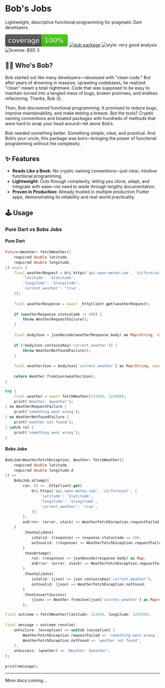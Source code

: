 # Bob's Jobs
Lightweight, descriptive functional programming for pragmatic Dart developers.

![coverage][coverage_badge]
[![pub package][pub_badge]][pub_link]
![style: very good analysis][very_good_analysis_badge]
![license: BSD 3][license_badge]


## 🧑‍💻 Who's Bob?

Bob started out like many developers—obsessed with "clean code." But after years of drowning in massive, sprawling codebases, he realized "clean" meant a total nightmare. Code that was supposed to be easy to maintain turned into a tangled mess of bugs, broken promises, and endless refactoring. Thanks, Bob 😉.

Then, Bob discovered functional programming. It promised to reduce bugs, improve maintainability, and make testing a breeze. But the tools? Cryptic naming conventions and bloated packages with hundreds of methods that were hard to wrap your head around—let alone Bob’s.

Bob needed something better. Something simple, clear, and practical. And Bob’s your uncle, this package was born—bringing the power of functional programming without the complexity.


## ✨ Features

- **Reads Like a Book:** No cryptic naming conventions—just clear, intuitive functional programming.
- **Lightweight:** Cuts through complexity, letting you clone, adapt, and integrate with ease—no need to wade through lengthy documentation.
- **Proven in Production:** Already trusted in multiple production Flutter apps, demonstrating its reliability and real-world practicality.



## 🕹️ Usage  

### Pure Dart vs Bobs Jobs

#### Pure Dart
``` dart
Future<Weather> fetchWeather({
    required double latitude,
    required double longitude,
}) async {
    final weatherRequest = Uri.https('api.open-meteo.com', 'v1/forecast', {
        'latitude': '$latitude',
        'longitude': '$longitude',
        'current_weather': 'true',
    });

    final weatherResponse = await _httpClient.get(weatherRequest);

    if (weatherResponse.statusCode != 200) {
        throw WeatherRequestFailure();
    }

    final bodyJson = jsonDecode(weatherResponse.body) as Map<String, dynamic>;

    if (!bodyJson.containsKey('current_weather')) {
        throw WeatherNotFoundFailure();
    }

    final weatherJson = bodyJson['current_weather'] as Map<String, dynamic>;

    return Weather.fromJson(weatherJson);
}
```
``` dart
try {
    final weather = await fetchWeather(123456, 123456);
    print('Weather: $weather');
} on WeatherRequestFailure {
    print('something went wrong');
} on WeatherNotFoundFailure {
    print('weather not found');
} catch (e) {
    print('something went wrong');
}
```

#### Bobs Jobs
``` dart
BobsJob<WeatherFetchException, Weather> fetchWeather({
    required double latitude,
    required double longitude,d
}) =>
    BobsJob.attempt(
        run: () => _httpClient.get(
            Uri.https('api.open-meteo.com', 'v1/forecast', {
                'latitude': '$latitude',
                'longitude': '$longitude',
                'current_weather': 'true',
            }),
        ),
        onError: (error, stack) => WeatherFetchException.requestFailed,
    )
        .thenValidate(
            isValid: (response) => response.statusCode == 200,
            onInvalid: (response) => WeatherFetchException.requestFailed,
        )
        .thenAttempt(
            run: (response) => jsonDecode(response.body) as Map,
            onError: (error, stack) => WeatherFetchException.requestFailed,
        )
        .thenValidate(
            isValid: (json) => json.containsKey('current_weather'),
            onInvalid: (json) => WeatherFetchException.notFound,
        )
        .thenConvertSuccess(
            (json) => Weather.fromJson(json['current_weather'] as Map<String, dynamic>),
        );
```
``` dart
final outcome = fetchWeather(latitude: 123456, longitude: 123456);

final message = outcome.resolve(
    onFailure: (exception) => switch (exception) {
        WeatherFetchException.requestFailed => 'something went wrong',
        WeatherFetchException.notFound => 'weather not found',
    },
    onSuccess: (weather) => 'Weather: $weather',
);

print(message);
```

---

More docs coming...


[coverage_badge]: https://raw.githubusercontent.com/VeryGoodOpenSource/very_good_cli/main/coverage_badge.svg
[license_badge]: https://img.shields.io/badge/license-BSD3-blue.svg
[pub_badge]: https://img.shields.io/pub/v/bobs_jobs.svg
[pub_link]: https://pub.dartlang.org/packages/bobs_jobs
[very_good_analysis_badge]: https://img.shields.io/badge/style-very_good_analysis-B22C89.svg
